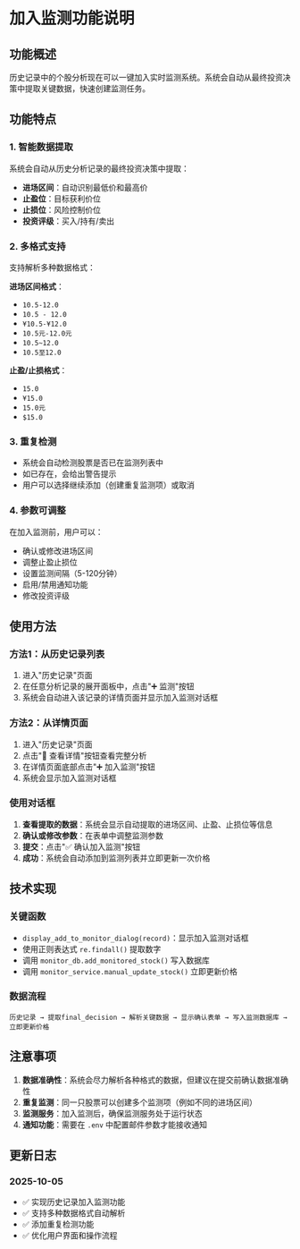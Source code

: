 # 加入监测功能说明

## 功能概述

历史记录中的个股分析现在可以一键加入实时监测系统。系统会自动从最终投资决策中提取关键数据，快速创建监测任务。

## 功能特点

### 1. 智能数据提取

系统会自动从历史分析记录的最终投资决策中提取：
- **进场区间**：自动识别最低价和最高价
- **止盈位**：目标获利价位
- **止损位**：风险控制价位
- **投资评级**：买入/持有/卖出

### 2. 多格式支持

支持解析多种数据格式：

**进场区间格式**：
- `10.5-12.0`
- `10.5 - 12.0`
- `¥10.5-¥12.0`
- `10.5元-12.0元`
- `10.5~12.0`
- `10.5至12.0`

**止盈/止损格式**：
- `15.0`
- `¥15.0`
- `15.0元`
- `$15.0`

### 3. 重复检测

- 系统会自动检测股票是否已在监测列表中
- 如已存在，会给出警告提示
- 用户可以选择继续添加（创建重复监测项）或取消

### 4. 参数可调整

在加入监测前，用户可以：
- 确认或修改进场区间
- 调整止盈止损位
- 设置监测间隔（5-120分钟）
- 启用/禁用通知功能
- 修改投资评级

## 使用方法

### 方法1：从历史记录列表

1. 进入"历史记录"页面
2. 在任意分析记录的展开面板中，点击"➕ 监测"按钮
3. 系统会自动进入该记录的详情页面并显示加入监测对话框

### 方法2：从详情页面

1. 进入"历史记录"页面
2. 点击"👀 查看详情"按钮查看完整分析
3. 在详情页面底部点击"➕ 加入监测"按钮
4. 系统会显示加入监测对话框

### 使用对话框

1. **查看提取的数据**：系统会显示自动提取的进场区间、止盈、止损位等信息
2. **确认或修改参数**：在表单中调整监测参数
3. **提交**：点击"✅ 确认加入监测"按钮
4. **成功**：系统会自动添加到监测列表并立即更新一次价格

## 技术实现

### 关键函数

- `display_add_to_monitor_dialog(record)`：显示加入监测对话框
- 使用正则表达式 `re.findall()` 提取数字
- 调用 `monitor_db.add_monitored_stock()` 写入数据库
- 调用 `monitor_service.manual_update_stock()` 立即更新价格

### 数据流程

```
历史记录 → 提取final_decision → 解析关键数据 → 显示确认表单 → 写入监测数据库 → 立即更新价格
```

## 注意事项

1. **数据准确性**：系统会尽力解析各种格式的数据，但建议在提交前确认数据准确性
2. **重复监测**：同一只股票可以创建多个监测项（例如不同的进场区间）
3. **监测服务**：加入监测后，确保监测服务处于运行状态
4. **通知功能**：需要在 `.env` 中配置邮件参数才能接收通知

## 更新日志

### 2025-10-05
- ✅ 实现历史记录加入监测功能
- ✅ 支持多种数据格式自动解析
- ✅ 添加重复检测功能
- ✅ 优化用户界面和操作流程

